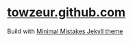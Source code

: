 # [towzeur.github.com](https://towzeur.github.io/)

Build with [Minimal Mistakes Jekyll theme](https://mmistakes.github.io/minimal-mistakes/)
